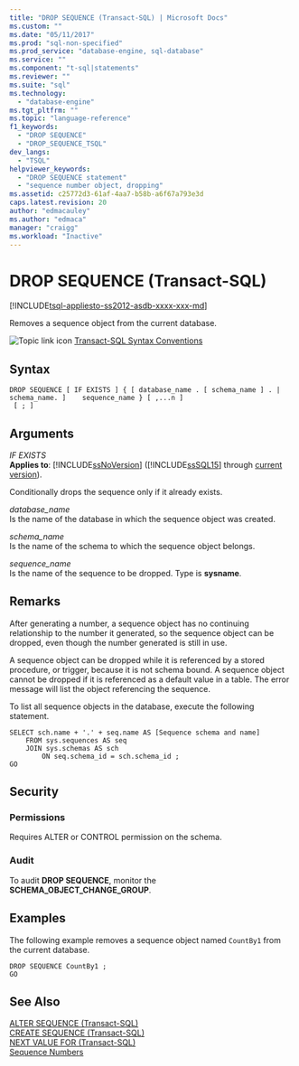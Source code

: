 ```yaml
---
title: "DROP SEQUENCE (Transact-SQL) | Microsoft Docs"
ms.custom: ""
ms.date: "05/11/2017"
ms.prod: "sql-non-specified"
ms.prod_service: "database-engine, sql-database"
ms.service: ""
ms.component: "t-sql|statements"
ms.reviewer: ""
ms.suite: "sql"
ms.technology: 
  - "database-engine"
ms.tgt_pltfrm: ""
ms.topic: "language-reference"
f1_keywords: 
  - "DROP SEQUENCE"
  - "DROP_SEQUENCE_TSQL"
dev_langs: 
  - "TSQL"
helpviewer_keywords: 
  - "DROP SEQUENCE statement"
  - "sequence number object, dropping"
ms.assetid: c25772d3-61af-4aa7-b58b-a6f67a793e3d
caps.latest.revision: 20
author: "edmacauley"
ms.author: "edmaca"
manager: "craigg"
ms.workload: "Inactive"
---
```

# DROP SEQUENCE (Transact-SQL)
[!INCLUDE[tsql-appliesto-ss2012-asdb-xxxx-xxx-md](../../includes/tsql-appliesto-ss2012-asdb-xxxx-xxx-md.md)]

  Removes a sequence object from the current database.  
  
 ![Topic link icon](../../database-engine/configure-windows/media/topic-link.gif "Topic link icon") [Transact-SQL Syntax Conventions](../../t-sql/language-elements/transact-sql-syntax-conventions-transact-sql.md)  
  
## Syntax  
  
```  
DROP SEQUENCE [ IF EXISTS ] { [ database_name . [ schema_name ] . | schema_name. ]    sequence_name } [ ,...n ]  
 [ ; ]  
```  
  
## Arguments  
 *IF EXISTS*  
 **Applies to**: [!INCLUDE[ssNoVersion](../../includes/ssnoversion-md.md)] ([!INCLUDE[ssSQL15](../../includes/sssql15-md.md)] through [current version](http://go.microsoft.com/fwlink/p/?LinkId=299658)).  
  
 Conditionally drops the sequence only if it already exists.  
  
 *database_name*  
 Is the name of the database in which the sequence object was created.  
  
 *schema_name*  
 Is the name of the schema to which the sequence object belongs.  
  
 *sequence_name*  
 Is the name of the sequence to be dropped. Type is **sysname**.  
  
## Remarks  
 After generating a number, a sequence object has no continuing relationship to the number it generated, so the sequence object can be dropped, even though the number generated is still in use.  
  
 A sequence object can be dropped while it is referenced by a stored procedure, or trigger, because it is not schema bound. A sequence object cannot be dropped if it is referenced as a default value in a table. The error message will list the object referencing the sequence.  
  
 To list all sequence objects in the database, execute the following statement.  
  
```  
SELECT sch.name + '.' + seq.name AS [Sequence schema and name]   
    FROM sys.sequences AS seq  
    JOIN sys.schemas AS sch  
        ON seq.schema_id = sch.schema_id ;  
GO  
```  
  
## Security  
  
### Permissions  
 Requires ALTER or CONTROL permission on the schema.  
  
### Audit  
 To audit **DROP SEQUENCE**, monitor the **SCHEMA_OBJECT_CHANGE_GROUP**.  
  
## Examples  
 The following example removes a sequence object named `CountBy1` from the current database.  
  
```  
DROP SEQUENCE CountBy1 ;  
GO  
```  
  
## See Also  
 [ALTER SEQUENCE &#40;Transact-SQL&#41;](../../t-sql/statements/alter-sequence-transact-sql.md)   
 [CREATE SEQUENCE &#40;Transact-SQL&#41;](../../t-sql/statements/create-sequence-transact-sql.md)   
 [NEXT VALUE FOR &#40;Transact-SQL&#41;](../../t-sql/functions/next-value-for-transact-sql.md)   
 [Sequence Numbers](../../relational-databases/sequence-numbers/sequence-numbers.md)  
  
  
